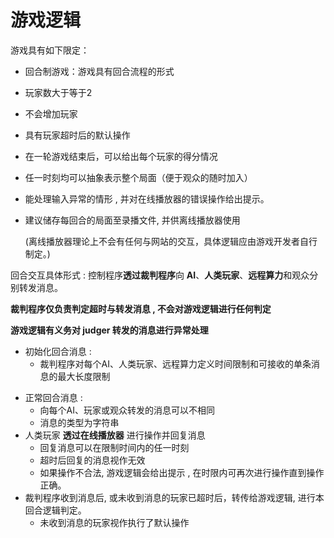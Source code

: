 # 游戏逻辑

游戏具有如下限定：

- 回合制游戏：游戏具有回合流程的形式

- 玩家数大于等于2

- 不会增加玩家

- 具有玩家超时后的默认操作

- 在一轮游戏结束后，可以给出每个玩家的得分情况

- 任一时刻均可以抽象表示整个局面（便于观众的随时加入）

- 能处理输入异常的情形 , 并对在线播放器的错误操作给出提示。

- 建议储存每回合的局面至录播文件, 并供离线播放器使用

  (离线播放器理论上不会有任何与网站的交互，具体逻辑应由游戏开发者自行制定。)



回合交互具体形式 : 控制程序**透过裁判程序**向 **AI**、**人类玩家**、**远程算力**和观众分别转发消息。

**裁判程序仅负责判定超时与转发消息 , 不会对游戏逻辑进行任何判定**

**游戏逻辑有义务对 judger 转发的消息进行异常处理**

+ 初始化回合消息 : 
  + 裁判程序对每个AI、人类玩家、远程算力定义时间限制和可接收的单条消息的最大长度限制

- 正常回合消息 : 
    - 向每个AI、玩家或观众转发的消息可以不相同
    - 消息的类型为字符串
- 人类玩家 **透过在线播放器** 进行操作并回复消息
    - 回复消息可以在限制时间内的任一时刻
    - 超时后回复的消息视作无效
    - 如果操作不合法, 游戏逻辑会给出提示 , 在时限内可再次进行操作直到操作正确。
- 裁判程序收到消息后, 或未收到消息的玩家已超时后，转传给游戏逻辑, 进行本回合逻辑判定。
    - 未收到消息的玩家视作执行了默认操作



